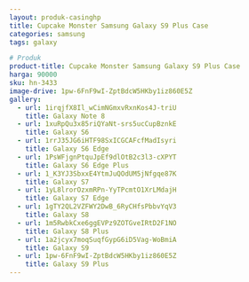 ```yaml
---
layout: produk-casinghp
title: Cupcake Monster Samsung Galaxy S9 Plus Case
categories: samsung
tags: galaxy

# Produk
product-title: Cupcake Monster Samsung Galaxy S9 Plus Case
harga: 90000
sku: hn-3433
image-drive: 1pw-6FnF9wI-ZptBdcW5HKby1iz860E5Z
gallery:
  - url: 1irqjfX8Il_wCimNGmxvRxnKos4J-triU
    title: Galaxy Note 8
  - url: 1xuRpQu3x85riQYaNt-srs5ucCupBznkE
    title: Galaxy S6
  - url: 1rrJ35JG6iHTF98SxICGCAFcfMadIsyri
    title: Galaxy S6 Edge
  - url: 1PsWFjgnPtquJpEf9dlOtB2c3l3-cXPYT
    title: Galaxy S6 Edge Plus
  - url: 1_K3YJ3SbxxE4YtmJuQOdUM5jNfgqe87K
    title: Galaxy S7
  - url: 1yL8lrorOzxmRPn-YyTPcmtO1XrLMdajH
    title: Galaxy S7 Edge
  - url: 1gTY2QL2VZFWY2DwB_6RyCHfsPbbvYqV3
    title: Galaxy S8
  - url: 1m5RwbkCxe6ggEVPz9ZOTGveIRtD2F1NO
    title: Galaxy S8 Plus
  - url: 1a2jcyx7moqSuqfGypG6iD5Vag-WoBmiA
    title: Galaxy S9
  - url: 1pw-6FnF9wI-ZptBdcW5HKby1iz860E5Z
    title: Galaxy S9 Plus
---
```

